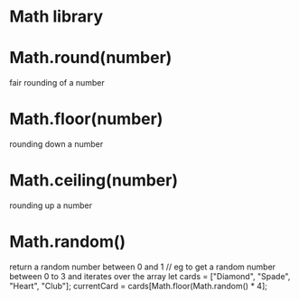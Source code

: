 # Math library


# Math.round(number)
fair rounding of a number

# Math.floor(number)
rounding down a number

# Math.ceiling(number)
rounding up a number

# Math.random()
return a random number between 0 and 1
// eg to get a random number between 0 to 3 and iterates over the array
let cards = ["Diamond", "Spade", "Heart", "Club"];
currentCard = cards[Math.floor(Math.random() * 4];


